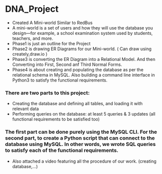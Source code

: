 # DNA_Project

* Created A Mini-world Similar to RedBus
* A mini-world is a set of users and how they will use the database you design—for example, a school examination
system used by students, teachers, and more.
* Phase1 is just an outline for the Project
* Phase2 is drawing ER Diagrams for our Mini-world. ( Can draw using creately,draw.io ) 
* Phase3 is converting the ER Diagram into a Relational Model. And then Converting into First, Second anf Third Normal Forms.
* Phase4 is about creating and populating the database as per the relational schema in MySQL. Also building a command line interface in Python3 to satisfy the functional requirements.



### There are two parts to this project:
 - Creating the database and defining all tables, and loading it with relevant data
 - Performing queries on the database: at least 5 queries & 3 updates (all functional requirements to be
satisfied too)

### The first part can be done purely using the MySQL CLI. For the second part, to create a Python script that can connect to the database using MySQL. In other words, we wrote SQL queries to satisfy each of the functional requirements.
* Also attached a video featuring all the procedure of our work. (creating database,...)
